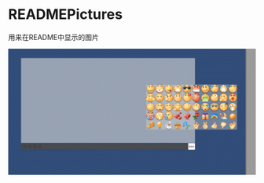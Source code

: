 # READMEPictures
用来在README中显示的图片

![image](https://github.com/KumoKyaku/READMEPictures/blob/master/gifTest/GIF.gif)
